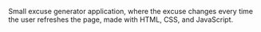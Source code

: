Small excuse generator application, where the excuse changes every time the user refreshes the page, made with HTML, CSS, and JavaScript.
